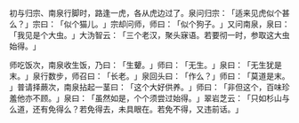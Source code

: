 初与归宗、南泉行脚时，路逢一虎，各从虎边过了。泉问归宗：​「适来见虎似个甚么？​」宗曰：​「似个猫儿。​」宗却问师，师曰：​「似个狗子。​」又问南泉，泉曰：​「我见是个大虫。​」大沩智云：​「三个老汉，聚头寐语。若要彻一时，参取这大虫始得。​」

师吃饭次，南泉收生饭，乃曰：​「生顰。​」师曰：​「无生。​」泉曰：​「无生犹是末。​」泉行数步，师召曰：​「长老。​」泉回头曰：​「作么？​」师曰：​「莫道是末。​」普请择蕨次，南泉拈起一茎曰：​「这个大好供养。​」师曰：​「非但这个，百味珍羞他亦不顾。​」泉曰：​「虽然如是，个个须尝过始得。​」翠岩芝云：​「只如杉山与么道，还有免得么？若免得去，未具眼在。若免不得，又违前话。​」